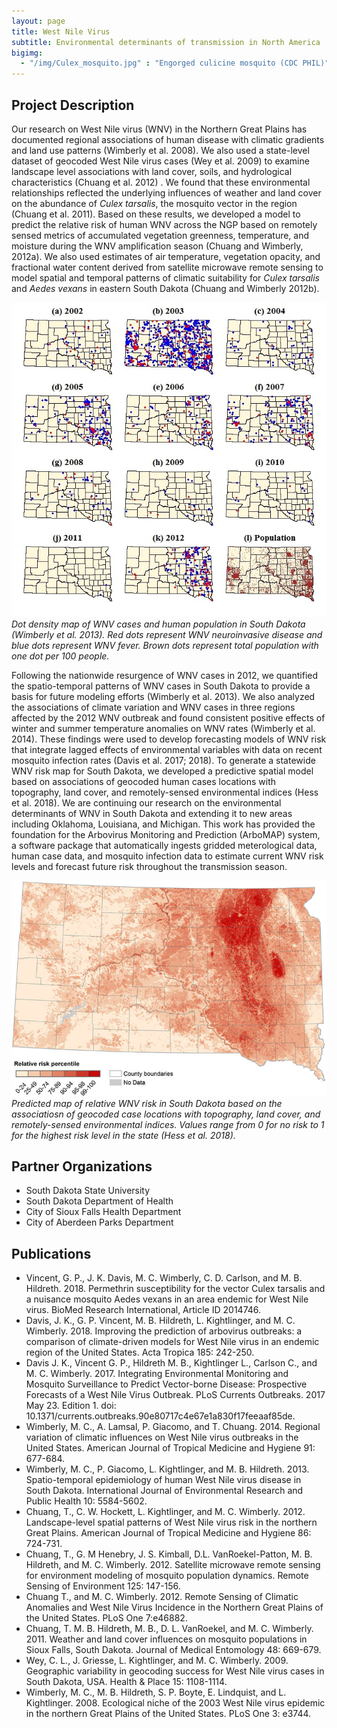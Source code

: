```yaml
---
layout: page
title: West Nile Virus
subtitle: Environmental determinants of transmission in North America
bigimg: 
  - "/img/Culex_mosquito.jpg" : "Engorged culicine mosquito (CDC PHIL)"
---
```


## Project Description

Our research on West Nile virus (WNV) in the Northern Great Plains has documented regional associations of human disease with climatic gradients and land use patterns (Wimberly et al. 2008). We also used a state-level dataset of geocoded West Nile virus cases (Wey et al. 2009) to examine landscape level associations with land cover, soils, and hydrological characteristics (Chuang et al. 2012) . We found that these environmental relationships reflected the underlying influences of weather and land cover on the abundance of *Culex tarsalis*, the mosquito vector in the region (Chuang et al. 2011). Based on these results, we developed a model to predict the relative risk of human WNV across the NGP based on remotely sensed metrics of accumulated vegetation greenness, temperature, and moisture during the WNV amplification season (Chuang and Wimberly, 2012a). We also used estimates of air temperature, vegetation opacity, and fractional water content derived from satellite microwave remote sensing to model spatial and temporal patterns of climatic suitability for *Culex tarsalis* and *Aedes vexans* in eastern South Dakota (Chuang and Wimberly 2012b). 

![WNV dot density maps](/img/sd_dotdensity.jpg)<br/>
*Dot density map of WNV cases and human population in South Dakota (Wimberly et al. 2013). Red dots represent WNV neuroinvasive disease and blue dots represent WNV fever. Brown dots represent total population with one dot per 100 people.*

Following the nationwide resurgence of WNV cases in 2012, we quantified the spatio-temporal patterns of WNV cases in South Dakota to provide a basis for future modeling efforts (Wimberly et al. 2013). We also analyzed the associations of climate variation and WNV cases in three regions affected by the 2012 WNV outbreak and found consistent positive effects of winter and summer temperature anomalies on WNV rates (Wimberly et al. 2014). These findings were used to develop forecasting models of WNV risk that integrate lagged effects of environmental variables with data on recent mosquito infection rates (Davis et al. 2017; 2018). To generate a statewide WNV risk map for South Dakota, we developed a predictive spatial model based on associations of geocoded human cases locations with topography, land cover, and remotely-sensed environmental indices (Hess et al. 2018). We are continuing our research on the environmental determinants of WNV in South Dakota and extending it to new areas including Oklahoma, Louisiana, and Michigan. This work has provided the foundation for the Arbovirus Monitoring and Prediction (ArboMAP) system, a software package that automatically ingests gridded meterological data, human case data, and mosquito infection data to estimate current WNV risk levels and forecast future risk throughout the transmission season. 

![WNV risk map](/img/sd_wnvrisk.jpg)<br/>
*Predicted map of relative WNV risk in South Dakota based on the associatiosn of geocoded case locations with topography, land cover, and remotely-sensed environmental indices.  Values range from 0 for no risk to 1 for the highest risk level in the state (Hess et al. 2018).*

## Partner Organizations

* South Dakota State University
* South Dakota Department of Health
* City of Sioux Falls Health Department
* City of Aberdeen Parks Department

## Publications

* Vincent, G. P., J. K. Davis, M. C. Wimberly, C. D. Carlson, and M. B. Hildreth. 2018. Permethrin susceptibility for the vector Culex tarsalis and a nuisance mosquito Aedes vexans in an area endemic for West Nile virus. BioMed Research International, Article ID 2014746.
* Davis, J. K., G. P. Vincent, M. B. Hildreth, L. Kightlinger, and M. C. Wimberly. 2018. Improving the prediction of arbovirus outbreaks: a comparison of climate-driven models for West Nile virus in an endemic region of the United States. Acta Tropica 185: 242-250.
* Davis J. K., Vincent G. P., Hildreth M. B., Kightlinger L., Carlson C., and M. C. Wimberly. 2017. Integrating Environmental Monitoring and Mosquito Surveillance to Predict Vector-borne Disease: Prospective Forecasts of a West Nile Virus Outbreak. PLoS Currents Outbreaks. 2017 May 23. Edition 1. doi: 10.1371/currents.outbreaks.90e80717c4e67e1a830f17feeaaf85de.
* Wimberly, M. C., A. Lamsal, P. Giacomo, and T. Chuang. 2014. Regional variation of climatic influences on West Nile virus outbreaks in the United States. American Journal of Tropical Medicine and Hygiene 91: 677-684. 
* Wimberly, M. C., P. Giacomo, L. Kightlinger, and M. B. Hildreth. 2013. Spatio-temporal epidemiology of human West Nile virus disease in South Dakota. International Journal of Environmental Research and Public Health 10: 5584-5602.
* Chuang, T., C. W. Hockett, L. Kightlinger, and M. C. Wimberly. 2012. Landscape-level spatial patterns of West Nile virus risk in the northern Great Plains. American Journal of Tropical Medicine and Hygiene 86: 724-731.
* Chuang, T., G. M Henebry, J. S. Kimball, D.L. VanRoekel-Patton, M. B. Hildreth, and M. C. Wimberly. 2012. Satellite microwave remote sensing for environment modeling of mosquito population dynamics. Remote Sensing of Environment 125: 147-156. 
* Chuang T., and M. C. Wimberly. 2012. Remote Sensing of Climatic Anomalies and West Nile Virus Incidence in the Northern Great Plains of the United States. PLoS One 7:e46882.
* Chuang, T. M. B. Hildreth, M. B., D. L. VanRoekel, and M. C. Wimberly. 2011. Weather and land cover influences on mosquito populations in Sioux Falls, South Dakota. Journal of Medical Entomology 48: 669-679. 
* Wey, C. L., J. Griesse, L. Kightlinger, and M. C. Wimberly. 2009. Geographic variability in geocoding success for West Nile virus cases in South Dakota, USA. Health & Place 15: 1108-1114.
* Wimberly, M. C., M. B. Hildreth, S. P. Boyte, E. Lindquist, and L. Kightlinger. 2008. Ecological niche of the 2003 West Nile virus epidemic in the northern Great Plains of the United States. PLoS One 3: e3744.
